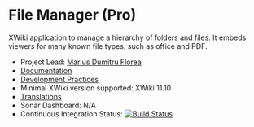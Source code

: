# File Manager (Pro)

XWiki application to manage a hierarchy of folders and files. It embeds viewers for many known file types, such as office and PDF.

* Project Lead: [Marius Dumitru Florea](https://github.com/mflorea)
* [Documentation](https://store.xwiki.com/xwiki/bin/view/Extension/FileManagerApplication)
* [Development Practices](http://dev.xwiki.org)
* Minimal XWiki version supported: XWiki 11.10
* [Translations](http://l10n.xwiki.org/xwiki/bin/view/Contrib/FileManager)
* Sonar Dashboard: N/A
* Continuous Integration Status: [![Build Status](http://ci.xwikisas.com/view/All/job/xwikisas/job/application-filemanager/job/master/badge/icon)](http://ci.xwikisas.com/view/All/job/xwikisas/job/application-filemanager/job/master/)
